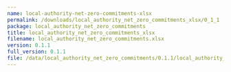 ```yaml
---
name: local-authority-net-zero-commitments-xlsx
permalink: /downloads/local_authority_net_zero_commitments_xlsx/0_1_1
package: local_authority_net_zero_commitments
title: local_authority_net_zero_commitments_xlsx
filename: local_authority_net_zero_commitments.xlsx
version: 0.1.1
full_version: 0.1.1
file: /data/local_authority_net_zero_commitments/0.1.1/local_authority_net_zero_commitments.xlsx
---
```

